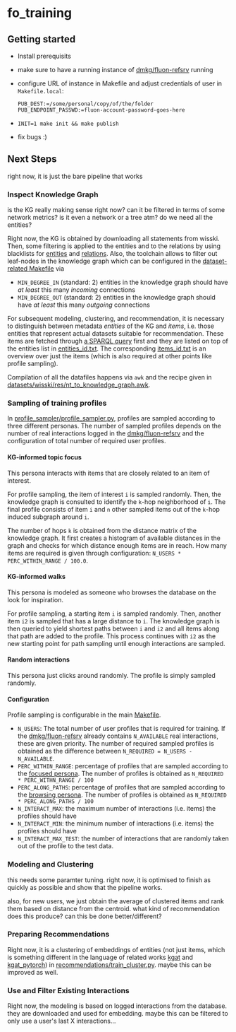 # fo_training

## Getting started

* Install prerequisits
* make sure to have a running instance of [dmkg/fluon-refsrv](https://gitlab.uni-bayreuth.de:dmkg/fluon-refsrv) running
* configure URL of instance in Makefile and adjust credentials of user in `Makefile.local`:
  ```
  PUB_DEST:=/some/personal/copy/of/the/folder
  PUB_ENDPOINT_PASSWD:=fluon-account-password-goes-here
  ```

* ```INIT=1 make init && make publish```
* fix bugs :)

## Next Steps

right now, it is just the bare pipeline that works

### Inspect Knowledge Graph

is the KG really making sense right now? can it be filtered in terms of some network metrics? is it even a network or a tree atm? do we need all the entities?

Right now, the KG is obtained by downloading all statements from wisski. Then, some filtering is applied to the entities and to the relations by using blacklists for [entities](datasets/wisski/res/filter_predicates) and [relations](datasets/wisski/res/filter_relations). Also, the toolchain allows to filter out leaf-nodes in the knowledge graph which can be configured in the [dataset-related Makefile](datasets/wisski/Makefile) via

* `MIN_DEGREE_IN` (standard: 2) entities in the knowledge graph should have *at least* this many *incoming* connections
* `MIN_DEGREE_OUT` (standard: 2) entities in the knowledge graph should have *at least* this many *outgoing* connections

For subsequent modeling, clustering, and recommendation, it is necessary to distinguish between metadata *entities* of the KG and *items*, i.e. those entities that represent actual datasets suitable for recommendation. These items are fetched through [a SPARQL query](datasets/wisski/res/fetch_items.sparql) first and they are listed on top of the entities list in [entities_id.txt](datasets/wisski/entities_id.txt). The corresponding [items_id.txt](datasets/wisski/items_id.txt) is an overview over just the items (which is also required at other points like profile sampling).

Compilation of all the datafiles happens via `awk` and the recipe given in [datasets/wisski/res/nt_to_knowledge_graph.awk](datasets/wisski/res/nt_to_knowledge_graph.awk).

### Sampling of training profiles

In [profile_sampler/profile_sampler.py](profile_sampler/profile_sampler.py), profiles are sampled according to three different personas. The number of sampled profiles depends on the number of real interactions logged in the [dmkg/fluon-refsrv](https://gitlab.uni-bayreuth.de:dmkg/fluon-refsrv) and the configuration of total number of required user profiles.

#### KG-informed topic focus

This persona interacts with items that are closely related to an item of interest.

For profile sampling, the item of interest `i` is sampled randomly. Then, the knowledge graph is consulted to identify the `k`-hop neighborhood of `i`. The final profile consists of item `i` and `n` other sampled items out of the `k`-hop induced subgraph around `i`. 

The number of hops `k` is obtained from the distance matrix of the knowledge graph. It first creates a histogram of available distances in the graph and checks for which distance enough items are in reach. How many items are required is given through configuration: `N_USERS * PERC_WITHIN_RANGE / 100.0`.

#### KG-informed walks

This persona is modeled as someone who browses the database on the look for inspiration.

For profile sampling, a starting item `i` is sampled randomly. Then, another item `i2` is sampled that has a large distance to `i`. The knowledge graph is then queried to yield shortest paths between `i` and `i2` and all items along that path are added to the profile. This process continues with `i2` as the new starting point for path sampling until enough interactions are sampled.

#### Random interactions

This persona just clicks around randomly. The profile is simply sampled randomly.

#### Configuration

Profile sampling is configurable in the main [Makefile](Makefile). 

* `N_USERS`: The total number of user profiles that is required for training. If the [dmkg/fluon-refsrv](https://gitlab.uni-bayreuth.de:dmkg/fluon-refsrv) already contains `N_AVAILABLE` real interactions, these are given priority. The number of required sampled profiles is obtained as the difference between `N_REQUIRED = N_USERS - N_AVAILABLE`.
* `PERC_WITHIN_RANGE`: percentage of profiles that are sampled according to the [focused persona](#kg-informed-topic-focus). The number of profiles is obtained as `N_REQUIRED * PERC_WITHN_RANGE / 100`
* `PERC_ALONG_PATHS`: percentage of profiles that are sampled according to the [browsing persona](#kg-informed-walks). The number of profiles is obtained as `N_REQUIRED * PERC_ALONG_PATHS / 100`
* `N_INTERACT_MAX`: the maximum number of interactions (i.e. items) the profiles should have 
* `N_INTERACT_MIN`: the minimum number of interactions (i.e. items) the profiles should have 
* `N_INTERACT_MAX_TEST`: the number of interactions that are randomly taken out of the profile to the test data.

### Modeling and Clustering

this needs some paramter tuning. right now, it is optimised to finish as quickly as possible and show that the pipeline works.

also, for new users, we just obtain the average of clustered items and rank them based on distance from the centroid. what kind of recommendation does this produce? can this be done better/different?

### Preparing Recommendations

Right now, it is a clustering of embeddings of entities (not just items, which is something different in the language of related works [kgat](kgat) and [kgat_pytorch](kgat_pytorch)) in [recommendations/train_cluster.py](recommendations/train_cluster.py). maybe this can be improved as well.

### Use and Filter Existing Interactions

Right now, the modeling is based on logged interactions from the database. they are downloaded and used for embedding. maybe this can be filtered to only use a user's last X interactions...
